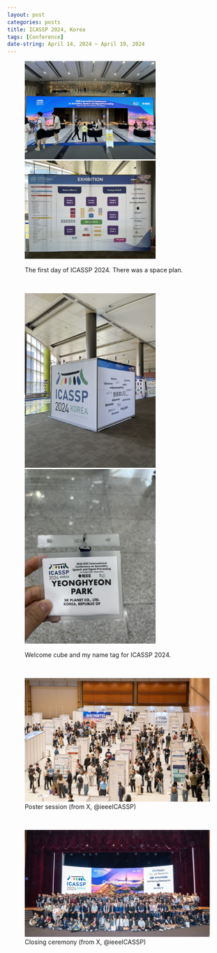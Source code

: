 ```yaml
---
layout: post
categories: posts
title: ICASSP 2024, Korea
tags: [Conference]
date-string: April 14, 2024 ~ April 19, 2024
---
```


<figure>
	<p>
		<img src="/images/2024_ICASSP/day1_0414_hall.jpeg" width="300">
		<img src="/images/2024_ICASSP/day1_0414_space.jpeg" width="300">
	</p>
	<figcaption>The first day of ICASSP 2024. There was a space plan.</figcaption>
</figure>
<br>

<figure>
	<p>
		<img src="/images/2024_ICASSP/day1_0414_cube.jpeg" width="300">
		<img src="/images/2024_ICASSP/day1_0414_nametag.jpeg" width="300">
	</p>
	<figcaption>Welcome cube and my name tag for ICASSP 2024.</figcaption>
</figure>
<br>

<figure>
	<img src="/images/2024_ICASSP/poster.jpeg" width="450">
	<figcaption>Poster session (from X, @ieeeICASSP)</figcaption>
</figure>
<br>

<figure>
	<img src="/images/2024_ICASSP/day6_0419_closing.jpeg" width="450">
	<figcaption>Closing ceremony (from X, @ieeeICASSP)</figcaption>
</figure>
<br>